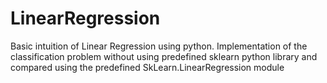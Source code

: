 # LinearRegression
Basic intuition of Linear Regression using python. Implementation of the classification problem without using predefined sklearn  python library and compared  using the predefined SkLearn.LinearRegression module
